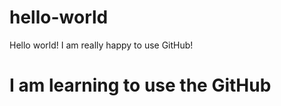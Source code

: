 # hello-world
Hello world! I am really happy to use GitHub!

<h1>I am learning to use the GitHub</h1>
